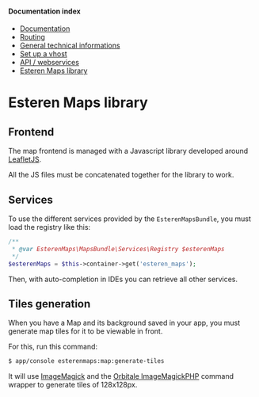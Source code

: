 
#### Documentation index

* [Documentation](../README.md)
* [Routing](routing.md)
* [General technical informations](technical.md)
* [Set up a vhost](vhosts.md)
* [API / webservices](api.md)
* [Esteren Maps library](maps.md)

# Esteren Maps library

## Frontend

The map frontend is managed with a Javascript library developed around [LeafletJS](http://leafletjs.com).

All the JS files must be concatenated together for the library to work.

## Services

To use the different services provided by the `EsterenMapsBundle`, you must load the registry like this:

```php
/**
 * @var EsterenMaps\MapsBundle\Services\Registry $esterenMaps
 */
$esterenMaps = $this->container->get('esteren_maps');
```

Then, with auto-completion in IDEs you can retrieve all other services.

## Tiles generation

When you have a Map and its background saved in your app, you must generate map tiles for it to be viewable in front.

For this, run this command:

```bash
$ app/console esterenmaps:map:generate-tiles
```

It will use [ImageMagick](http://www.imagemagick.org) and the [Orbitale ImageMagickPHP](https://github.com/Orbitale/ImageMagickPHP)
 command wrapper to generate tiles of 128x128px.
